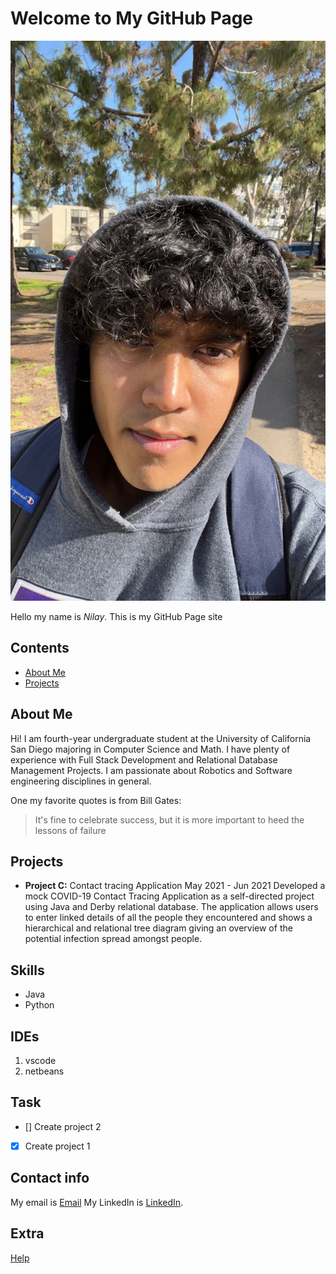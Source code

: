 # Welcome to My GitHub Page


![Screenshot](IMG_6198.JPG)

Hello my name is *Nilay*.  This is my GitHub Page site

## Contents
- [About Me](#about-me)
- [Projects](#projects)

## About Me
Hi! I am fourth-year undergraduate student at the University of California San Diego majoring in Computer Science and Math. I have plenty of experience with Full Stack Development and Relational Database Management Projects. I am passionate about Robotics and Software engineering disciplines in general.

One my favorite quotes is from Bill Gates: 
>It's fine to celebrate success, but it is more important to heed the lessons of failure

## Projects

- **Project C:** 
Contact tracing Application
May 2021 - Jun 2021
Developed a mock COVID-19 Contact Tracing Application as a self-directed project using Java and Derby relational database. The application allows users to enter linked details of all the people they encountered and shows a hierarchical and relational tree diagram giving an overview of the potential infection spread amongst people.

## Skills
- Java
- Python

## IDEs
1. vscode
2. netbeans

## Task
- [] Create project 2
- [x] Create project 1

## Contact info
My email is [Email](mailto:bhootnilay@gmail.com) 
My LinkedIn is [LinkedIn](https://www.linkedin.com/in/nilay-bhoot-6845b41b2/).

## Extra
[Help](https://docs.github.com/en/pages)

